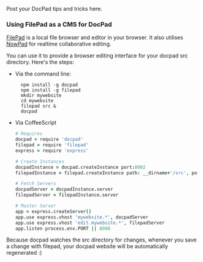 Post your DocPad tips and tricks here.

### Using FilePad as a CMS for DocPad

[FilePad](https://github.com/balupton/filepad) is a local file browser and editor in your browser. It also utilises [NowPad](github.com/balupton/nowpad) for realtime collaborative editing.

You can use it to provide a browser editing interface for your docpad src directory. Here's the steps:

- Via the command line:

		npm install -g docpad
		npm install -g filepad
		mkdir mywebsite
		cd mywebsite
		filepad src &
		docpad

- Via CoffeeScript

	``` coffeescript
	# Requires
	docpad = require 'docpad'
	filepad = require 'filepad'
	express = require 'express'

	# Create Instances
	docpadInstance = docpad.createInstance port:8002
	filepadInstance = filepad.createInstance path: __dirname+'/src', port:8003

	# Fetch Servers
	docpadServer = docpadInstance.server
	filepadServer = filepadInstance.server

	# Master Server
	app = express.createServer()
	app.use express.vhost 'mywebsite.*', docpadServer
	app.use express.vhost 'edit.mywebsite.*', filepadServer
	app.listen process.env.PORT || 8080
	```

Because docpad watches the src directory for changes, whenever you save a change with filepad, your docpad website will be automatically regenerated :)